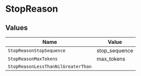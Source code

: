 # StopReason


## Values

| Name                               | Value                              |
| ---------------------------------- | ---------------------------------- |
| `StopReasonStopSequence`           | stop_sequence                      |
| `StopReasonMaxTokens`              | max_tokens                         |
| `StopReasonLessThanNilGreaterThan` | <nil>                              |